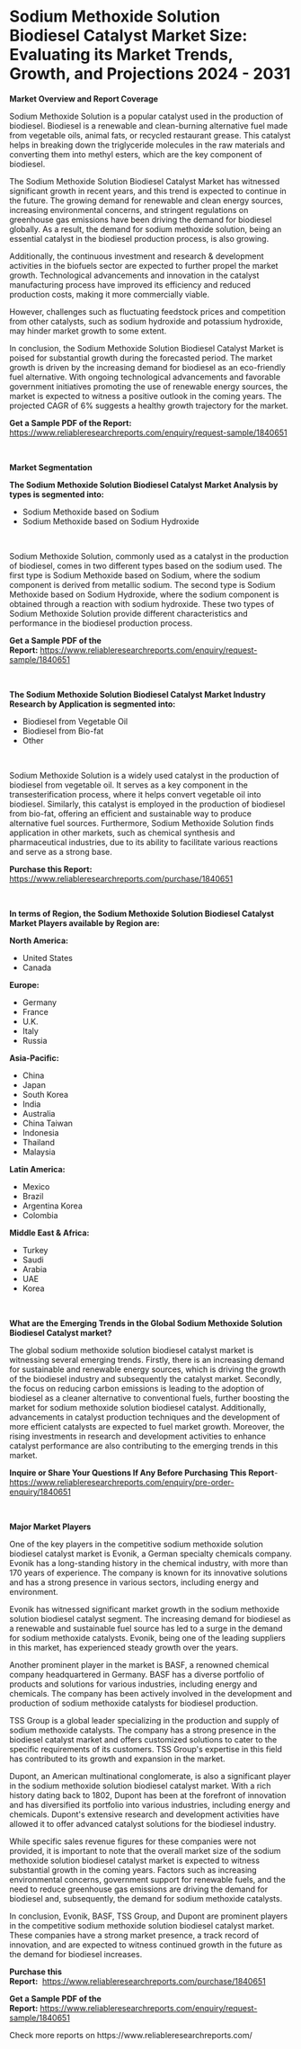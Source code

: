 <p><h1>Sodium Methoxide Solution Biodiesel Catalyst Market Size: Evaluating its Market Trends, Growth, and Projections 2024 - 2031</h1></p><p><strong>Market Overview and Report Coverage</strong></p>
<p><p>Sodium Methoxide Solution is a popular catalyst used in the production of biodiesel. Biodiesel is a renewable and clean-burning alternative fuel made from vegetable oils, animal fats, or recycled restaurant grease. This catalyst helps in breaking down the triglyceride molecules in the raw materials and converting them into methyl esters, which are the key component of biodiesel.</p><p>The Sodium Methoxide Solution Biodiesel Catalyst Market has witnessed significant growth in recent years, and this trend is expected to continue in the future. The growing demand for renewable and clean energy sources, increasing environmental concerns, and stringent regulations on greenhouse gas emissions have been driving the demand for biodiesel globally. As a result, the demand for sodium methoxide solution, being an essential catalyst in the biodiesel production process, is also growing.</p><p>Additionally, the continuous investment and research & development activities in the biofuels sector are expected to further propel the market growth. Technological advancements and innovation in the catalyst manufacturing process have improved its efficiency and reduced production costs, making it more commercially viable.</p><p>However, challenges such as fluctuating feedstock prices and competition from other catalysts, such as sodium hydroxide and potassium hydroxide, may hinder market growth to some extent.</p><p>In conclusion, the Sodium Methoxide Solution Biodiesel Catalyst Market is poised for substantial growth during the forecasted period. The market growth is driven by the increasing demand for biodiesel as an eco-friendly fuel alternative. With ongoing technological advancements and favorable government initiatives promoting the use of renewable energy sources, the market is expected to witness a positive outlook in the coming years. The projected CAGR of 6% suggests a healthy growth trajectory for the market.</p></p>
<p><strong>Get a Sample PDF of the Report:</strong> <a href="https://www.reliableresearchreports.com/enquiry/request-sample/1840651">https://www.reliableresearchreports.com/enquiry/request-sample/1840651</a></p>
<p>&nbsp;</p>
<p><strong>Market Segmentation</strong></p>
<p><strong>The Sodium Methoxide Solution Biodiesel Catalyst Market Analysis by types is segmented into:</strong></p>
<p><ul><li>Sodium Methoxide based on Sodium</li><li>Sodium Methoxide based on Sodium Hydroxide</li></ul></p>
<p>&nbsp;</p>
<p><p>Sodium Methoxide Solution, commonly used as a catalyst in the production of biodiesel, comes in two different types based on the sodium used. The first type is Sodium Methoxide based on Sodium, where the sodium component is derived from metallic sodium. The second type is Sodium Methoxide based on Sodium Hydroxide, where the sodium component is obtained through a reaction with sodium hydroxide. These two types of Sodium Methoxide Solution provide different characteristics and performance in the biodiesel production process.</p></p>
<p><strong>Get a Sample PDF of the Report:</strong>&nbsp;<a href="https://www.reliableresearchreports.com/enquiry/request-sample/1840651">https://www.reliableresearchreports.com/enquiry/request-sample/1840651</a></p>
<p>&nbsp;</p>
<p><strong>The Sodium Methoxide Solution Biodiesel Catalyst Market Industry Research by Application is segmented into:</strong></p>
<p><ul><li>Biodiesel from Vegetable Oil</li><li>Biodiesel from Bio-fat</li><li>Other</li></ul></p>
<p>&nbsp;</p>
<p><p>Sodium Methoxide Solution is a widely used catalyst in the production of biodiesel from vegetable oil. It serves as a key component in the transesterification process, where it helps convert vegetable oil into biodiesel. Similarly, this catalyst is employed in the production of biodiesel from bio-fat, offering an efficient and sustainable way to produce alternative fuel sources. Furthermore, Sodium Methoxide Solution finds application in other markets, such as chemical synthesis and pharmaceutical industries, due to its ability to facilitate various reactions and serve as a strong base.</p></p>
<p><strong>Purchase this Report:</strong>&nbsp; <a href="https://www.reliableresearchreports.com/purchase/1840651">https://www.reliableresearchreports.com/purchase/1840651</a></p>
<p>&nbsp;</p>
<p><strong>In terms of Region, the Sodium Methoxide Solution Biodiesel Catalyst Market Players available by Region are:</strong></p>
<p>
    <p> <strong> North America: </strong>
        <ul>
            <li>United States</li>
            <li>Canada</li>
        </ul>
        </p> 
    <p> <strong> Europe: </strong>
        <ul>
            <li>Germany</li>
            <li>France</li>
            <li>U.K.</li>
            <li>Italy</li>
            <li>Russia</li>
        </ul>
        </p> 
    <p> <strong> Asia-Pacific: </strong>
        <ul>
            <li>China</li>
            <li>Japan</li>
            <li>South Korea</li>
            <li>India</li>
            <li>Australia</li>
            <li>China Taiwan</li>
            <li>Indonesia</li>
            <li>Thailand</li>
            <li>Malaysia</li>
        </ul>
        </p> 
    <p> <strong> Latin America: </strong>
        <ul>
            <li>Mexico</li>
            <li>Brazil</li>
            <li>Argentina Korea</li>
            <li>Colombia</li>
        </ul>
        </p> 
    <p> <strong> Middle East & Africa: </strong>
        <ul>
            <li>Turkey</li>
            <li>Saudi</li>
            <li>Arabia</li>
            <li>UAE</li>
            <li>Korea</li>
        </ul>
    </p>
    </p>
<p>&nbsp;</p>
<p><strong>What are the Emerging Trends in the Global Sodium Methoxide Solution Biodiesel Catalyst market?</strong></p>
<p><p>The global sodium methoxide solution biodiesel catalyst market is witnessing several emerging trends. Firstly, there is an increasing demand for sustainable and renewable energy sources, which is driving the growth of the biodiesel industry and subsequently the catalyst market. Secondly, the focus on reducing carbon emissions is leading to the adoption of biodiesel as a cleaner alternative to conventional fuels, further boosting the market for sodium methoxide solution biodiesel catalyst. Additionally, advancements in catalyst production techniques and the development of more efficient catalysts are expected to fuel market growth. Moreover, the rising investments in research and development activities to enhance catalyst performance are also contributing to the emerging trends in this market.</p></p>
<p><strong>Inquire or Share Your Questions If Any Before Purchasing This Report</strong>- <a href="https://www.reliableresearchreports.com/enquiry/pre-order-enquiry/1840651">https://www.reliableresearchreports.com/enquiry/pre-order-enquiry/1840651</a></p>
<p>&nbsp;</p>
<p><strong>Major Market Players</strong></p>
<p><p>One of the key players in the competitive sodium methoxide solution biodiesel catalyst market is Evonik, a German specialty chemicals company. Evonik has a long-standing history in the chemical industry, with more than 170 years of experience. The company is known for its innovative solutions and has a strong presence in various sectors, including energy and environment.</p><p>Evonik has witnessed significant market growth in the sodium methoxide solution biodiesel catalyst segment. The increasing demand for biodiesel as a renewable and sustainable fuel source has led to a surge in the demand for sodium methoxide catalysts. Evonik, being one of the leading suppliers in this market, has experienced steady growth over the years.</p><p>Another prominent player in the market is BASF, a renowned chemical company headquartered in Germany. BASF has a diverse portfolio of products and solutions for various industries, including energy and chemicals. The company has been actively involved in the development and production of sodium methoxide catalysts for biodiesel production.</p><p>TSS Group is a global leader specializing in the production and supply of sodium methoxide catalysts. The company has a strong presence in the biodiesel catalyst market and offers customized solutions to cater to the specific requirements of its customers. TSS Group's expertise in this field has contributed to its growth and expansion in the market.</p><p>Dupont, an American multinational conglomerate, is also a significant player in the sodium methoxide solution biodiesel catalyst market. With a rich history dating back to 1802, Dupont has been at the forefront of innovation and has diversified its portfolio into various industries, including energy and chemicals. Dupont's extensive research and development activities have allowed it to offer advanced catalyst solutions for the biodiesel industry.</p><p>While specific sales revenue figures for these companies were not provided, it is important to note that the overall market size of the sodium methoxide solution biodiesel catalyst market is expected to witness substantial growth in the coming years. Factors such as increasing environmental concerns, government support for renewable fuels, and the need to reduce greenhouse gas emissions are driving the demand for biodiesel and, subsequently, the demand for sodium methoxide catalysts.</p><p>In conclusion, Evonik, BASF, TSS Group, and Dupont are prominent players in the competitive sodium methoxide solution biodiesel catalyst market. These companies have a strong market presence, a track record of innovation, and are expected to witness continued growth in the future as the demand for biodiesel increases.</p></p>
<p><strong>Purchase this Report:</strong>&nbsp;&nbsp;<a href="https://www.reliableresearchreports.com/purchase/1840651">https://www.reliableresearchreports.com/purchase/1840651</a></p>
<p></p>
<p><strong>Get a Sample PDF of the Report:</strong>&nbsp;<a href="https://www.reliableresearchreports.com/enquiry/request-sample/1840651">https://www.reliableresearchreports.com/enquiry/request-sample/1840651</a></p>
<p>Check more reports on https://www.reliableresearchreports.com/</p>